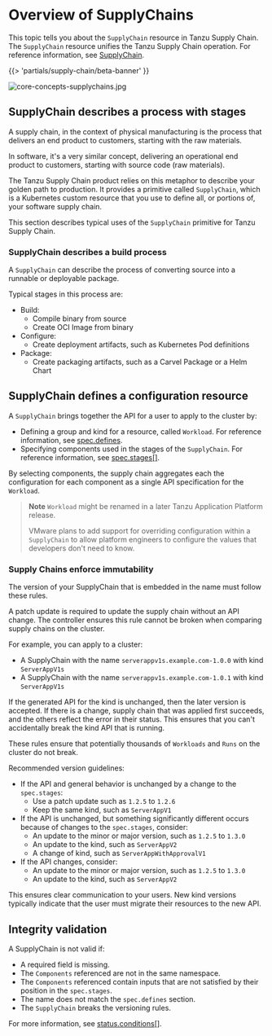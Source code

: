 # Overview of SupplyChains

This topic tells you about the `SupplyChain` resource in Tanzu Supply Chain.
The `SupplyChain` resource unifies the Tanzu Supply Chain operation.
For reference information, see [SupplyChain](../../reference/api/supplychain.hbs.md).

{{> 'partials/supply-chain/beta-banner' }}

![core-concepts-supplychains.jpg](./images/core-concepts-supplychains.jpg)

## <a id="stages"></a> SupplyChain describes a process with stages

A supply chain, in the context of physical manufacturing is the process that delivers an end product
to customers, starting with the raw materials.

In software, it's a very similar concept, delivering an operational end product to customers,
starting with source code (raw materials).

The Tanzu Supply Chain product relies on this metaphor to describe your golden path to production.
It provides a primitive called `SupplyChain`, which is a Kubernetes custom resource that you use to
define all, or portions of, your software supply chain.

This section describes typical uses of the `SupplyChain` primitive for Tanzu Supply Chain.

### <a id="build-process"></a> SupplyChain describes a build process

A `SupplyChain` can describe the process of converting source into a runnable or deployable package.

Typical stages in this process are:

- Build:
  - Compile binary from source
  - Create OCI Image from binary
- Configure:
  - Create deployment artifacts, such as Kubernetes Pod definitions
- Package:
  - Create packaging artifacts, such as a Carvel Package or a Helm Chart

<!--
[//]: # (### Describe your build-promotion process)

[//]: # ()
[//]: # (<!-- Ask <Nick Webb> for a section here -->
<!--

[//]: # ()
[//]: # (### Describe a release process)

[//]: # ()
[//]: # (<!-- tbd -->

## <a id="definitions"></a> SupplyChain defines a configuration resource

A `SupplyChain` brings together the API for a user to apply to the cluster by:

- Defining a group and kind for a resource, called `Workload`. For reference information, see
  [spec.defines](../../reference/api/supplychain.hbs.md#specdefines).
- Specifying components used in the stages of the `SupplyChain`. For reference information, see
  [spec.stages[]](../../reference/api/supplychain.hbs.md#specstages).

By selecting components, the supply chain aggregates each the configuration for each component as a
single API specification for the `Workload`.

> **Note** `Workload` might be renamed in a later Tanzu Application Platform release.
>
> VMware plans to add support for overriding configuration within a `SupplyChain` to allow
> platform engineers to configure the values that developers don't need to know.

### <a id="immutability"></a> Supply Chains enforce immutability

The version of your SupplyChain that is embedded in the name must follow these rules.

A patch update is required to update the supply chain without an API change.
The controller ensures this rule cannot be broken when comparing supply chains on the cluster.

For example, you can apply to a cluster:

- A SupplyChain with the name `serverappv1s.example.com-1.0.0` with kind `ServerAppV1s`
- A SupplyChain with the name `serverappv1s.example.com-1.0.1` with kind `ServerAppV1s`

If the generated API for the kind is unchanged, then the later version is accepted.
If there is a change, supply chain that was applied first succeeds, and the others reflect the error
in their status.
This ensures that you can't accidentally break the kind API that is running.

These rules ensure that potentially thousands of `Workloads` and `Runs` on the cluster do not break.

Recommended version guidelines:

- If the API and general behavior is unchanged by a change to the `spec.stages`:
  - Use a patch update such as `1.2.5` to `1.2.6`
  - Keep the same kind, such as `ServerAppV1`
- If the API is unchanged, but something significantly different occurs because of changes to the `spec.stages`, consider:
  - An update to the minor or major version, such as `1.2.5` to `1.3.0`
  - An update to the kind, such as `ServerAppV2`
  - A change of kind, such as `ServerAppWithApprovalV1`
- If the API changes, consider:
  - An update to the minor or major version, such as `1.2.5` to `1.3.0`
  - An update to the kind, such as `ServerAppV2`

This ensures clear communication to your users. New kind versions typically indicate that the user
must migrate their resources to the new API.

## <a id="validation"></a> Integrity validation

A SupplyChain is not valid if:

- A required field is missing.
- The `Components` referenced are not in the same namespace.
- The `Components` referenced contain inputs that are not satisfied by their position in the `spec.stages`.
- The name does not match the `spec.defines` section.
- The `SupplyChain` breaks the versioning rules.

For more information, see [status.conditions[]](../../reference/api/supplychain.hbs.md#statusconditions).

<!--
Components: ./components.hbs.md
[Workload]: ./workloads.hbs.md -->
